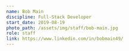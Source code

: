 ```yaml
---
name: Bob Main
discipline: Full-Stack Developer
start_date: 2019-08-19
photo_path: /assets/img/staff/bob-main.jpg
role: staff
link: https://www.linkedin.com/in/bobmain49/
---
```

